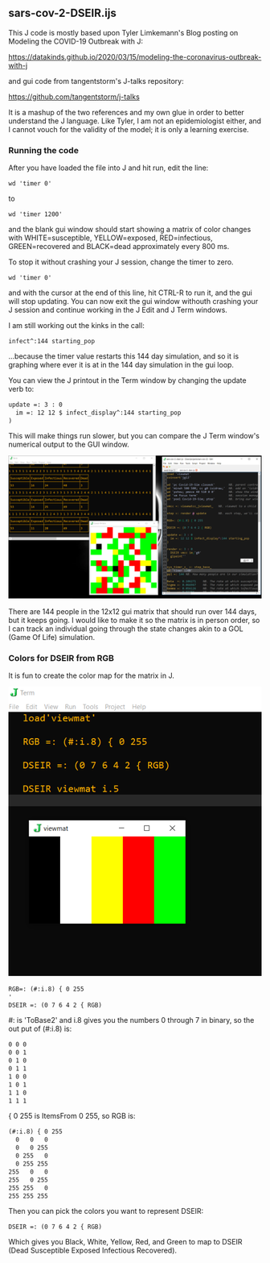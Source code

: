 




## sars-cov-2-DSEIR.ijs

This J code is mostly based upon Tyler Limkemann's Blog posting on Modeling the COVID-19 Outbreak with J:

https://datakinds.github.io/2020/03/15/modeling-the-coronavirus-outbreak-with-j

and gui code from tangentstorm's J-talks repository:

https://github.com/tangentstorm/j-talks

It is a mashup of the two references and my own glue in order to better understand the J language.
Like Tyler, I am not an epidemiologist either, and I cannot vouch for the validity of the model; it is only a learning exercise.

### Running the code

After you have loaded the file into J and hit run, edit the line:

```
wd 'timer 0'
```

to 

```
wd 'timer 1200'
```

and the blank gui window should start showing a matrix of color changes with WHITE=susceptible, YELLOW=exposed, RED=infectious, GREEN=recovered and BLACK=dead approximately every 800 ms.

To stop it without crashing your J session, change the timer to zero.

```
wd 'timer 0'
```

and with the cursor at the end of this line, hit CTRL-R to run it, and the gui will stop updating. You can now exit the gui window withouth crashing your J session and continue working in the J Edit and J Term windows.

I am still working out the kinks in the call:

```
infect^:144 starting_pop
```

...because the timer value restarts this 144 day simulation, and so it is graphing where ever it is at in the 144 day simulation in the gui loop.

You can view the J printout in the Term window by changing the update verb to:

```
update =: 3 : 0
  im =: 12 12 $ infect_display^:144 starting_pop
)
```

This will make things run slower, but you can compare the J Term  window's numerical output to the GUI window.

![J_Term_Output](SimRun-with-Term-output.png)

There are 144 people in the 12x12 gui matrix that should run over 144 days, but it keeps going.
I would like to make it so the matrix is in person order, so I can track an individual going through the state changes akin to a GOL (Game Of Life) simulation.

### Colors for DSEIR from RGB

It is fun to create the color map for the matrix in J.

![DSEIR_from_RGB](Colors_for_DSEIR.png)

```
RGB=: (#:i.8) { 0 255
'
DSEIR =: (0 7 6 4 2 { RGB)
```
#:  is 'ToBase2' and i.8 gives you the numbers 0 through 7 in binary, so the out put of (#:i.8) is:

```
0 0 0
0 0 1
0 1 0
0 1 1
1 0 0
1 0 1
1 1 0
1 1 1
```

{ 0 255  is ItemsFrom 0 255, so RGB is:

```
(#:i.8) { 0 255
  0   0   0
  0   0 255
  0 255   0
  0 255 255
255   0   0
255   0 255
255 255   0
255 255 255
```

Then you can pick the colors you want to represent DSEIR:

```
DSEIR =: (0 7 6 4 2 { RGB)
```

Which gives you Black, White, Yellow, Red, and Green to map to DSEIR (Dead Susceptible Exposed Infectious Recovered).

